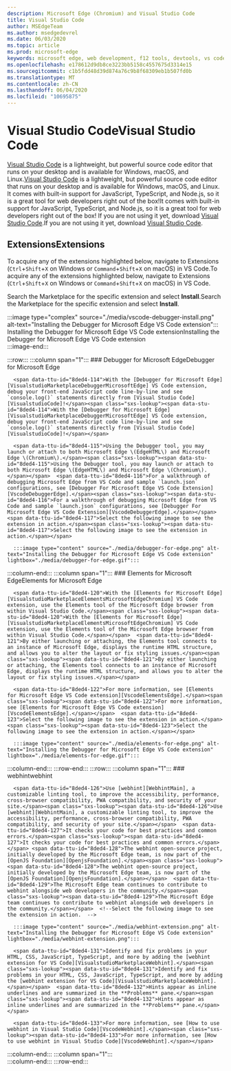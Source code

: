 ```yaml
---
description: Microsoft Edge (Chromium) and Visual Studio Code
title: Visual Studio Code
author: MSEdgeTeam
ms.author: msedgedevrel
ms.date: 06/03/2020
ms.topic: article
ms.prod: microsoft-edge
keywords: microsoft edge, web development, f12 tools, devtools, vs code, visual studio code, debugger, webhint
ms.openlocfilehash: e178612d9db8ce3223bb5158c4557675d3314e15
ms.sourcegitcommit: c1b5fdd48d39d874a76c9b8f68309eb1b507fd0b
ms.translationtype: MT
ms.contentlocale: zh-CN
ms.lasthandoff: 06/04/2020
ms.locfileid: "10695875"
---
```

# <span data-ttu-id="8ded4-104">Visual Studio Code</span><span class="sxs-lookup"><span data-stu-id="8ded4-104">Visual Studio Code</span></span>  

<span data-ttu-id="8ded4-105">[Visual Studio Code][VisualStudioCodeDocs] is a lightweight, but powerful source code editor that runs on your desktop and is available for Windows, macOS, and Linux.</span><span class="sxs-lookup"><span data-stu-id="8ded4-105">[Visual Studio Code][VisualStudioCodeDocs] is a lightweight, but powerful source code editor that runs on your desktop and is available for Windows, macOS, and Linux.</span></span>  <span data-ttu-id="8ded4-106">It comes with built-in support for JavaScript, TypeScript, and Node.js, so it is a great tool for web developers right out of the box!</span><span class="sxs-lookup"><span data-stu-id="8ded4-106">It comes with built-in support for JavaScript, TypeScript, and Node.js, so it is a great tool for web developers right out of the box!</span></span>  <span data-ttu-id="8ded4-107">If you are not using it yet, download [Visual Studio Code][VisualstudioCode].</span><span class="sxs-lookup"><span data-stu-id="8ded4-107">If you are not using it yet, download [Visual Studio Code][VisualstudioCode].</span></span>  

## <span data-ttu-id="8ded4-108">Extensions</span><span class="sxs-lookup"><span data-stu-id="8ded4-108">Extensions</span></span>  

<!--Todo: We want to put something like the tiles for extensions VS Code uses on this page https://code.visualstudio.com/Docs#top-extensions but I don't think this is a markdown page.  I think it's a web page.  I couldn't find anything in https://github.com/Microsoft/vscode-docs that looks like this page. In the meantime, here's what I've come up with: -->  

<span data-ttu-id="8ded4-109">To acquire any of the extensions highlighted below, navigate to Extensions \(`Ctrl`+`Shift`+`X` on Windows or `Command`+`Shift`+`X` on macOS\) in VS Code.</span><span class="sxs-lookup"><span data-stu-id="8ded4-109">To acquire any of the extensions highlighted below, navigate to Extensions \(`Ctrl`+`Shift`+`X` on Windows or `Command`+`Shift`+`X` on macOS\) in VS Code.</span></span>  

<span data-ttu-id="8ded4-110">Search the Marketplace for the specific extension and select **Install**.</span><span class="sxs-lookup"><span data-stu-id="8ded4-110">Search the Marketplace for the specific extension and select **Install**.</span></span>  

:::image type="complex" source="./media/vscode-debugger-install.png" alt-text="Installing the Debugger for Microsoft Edge VS Code extension":::
   <span data-ttu-id="8ded4-112">Installing the Debugger for Microsoft Edge VS Code extension</span><span class="sxs-lookup"><span data-stu-id="8ded4-112">Installing the Debugger for Microsoft Edge VS Code extension</span></span>  
:::image-end:::  

:::row:::
   :::column span="1":::
      ### <span data-ttu-id="8ded4-113">Debugger for Microsoft Edge</span><span class="sxs-lookup"><span data-stu-id="8ded4-113">Debugger for Microsoft Edge</span></span>  

      <span data-ttu-id="8ded4-114">With the [Debugger for Microsoft Edge][VisualstudioMarketplaceDebuggerMicrosoftEdge] VS Code extension, debug your front-end JavaScript code line-by-line and see `console.log()` statements directly from [Visual Studio Code][VisualstudioCode]!</span><span class="sxs-lookup"><span data-stu-id="8ded4-114">With the [Debugger for Microsoft Edge][VisualstudioMarketplaceDebuggerMicrosoftEdge] VS Code extension, debug your front-end JavaScript code line-by-line and see `console.log()` statements directly from [Visual Studio Code][VisualstudioCode]!</span></span>  
      
      <span data-ttu-id="8ded4-115">Using the Debugger tool, you may launch or attach to both Microsoft Edge \(EdgeHTML\) and Microsoft Edge \(Chromium\).</span><span class="sxs-lookup"><span data-stu-id="8ded4-115">Using the Debugger tool, you may launch or attach to both Microsoft Edge \(EdgeHTML\) and Microsoft Edge \(Chromium\).</span></span>  <span data-ttu-id="8ded4-116">For a walkthrough of debugging Microsoft Edge from VS Code and sample `launch.json` configurations, see [Debugger For Microsoft Edge VS Code Extension][VscodeDebuggerEdge].</span><span class="sxs-lookup"><span data-stu-id="8ded4-116">For a walkthrough of debugging Microsoft Edge from VS Code and sample `launch.json` configurations, see [Debugger For Microsoft Edge VS Code Extension][VscodeDebuggerEdge].</span></span>  <span data-ttu-id="8ded4-117">Select the following image to see the extension in action.</span><span class="sxs-lookup"><span data-stu-id="8ded4-117">Select the following image to see the extension in action.</span></span>  

      :::image type="content" source="./media/debugger-for-edge.png" alt-text="Installing the Debugger for Microsoft Edge VS Code extension" lightbox="./media/debugger-for-edge.gif":::  
   :::column-end:::
   :::column span="1":::
      ### <span data-ttu-id="8ded4-119">Elements for Microsoft Edge</span><span class="sxs-lookup"><span data-stu-id="8ded4-119">Elements for Microsoft Edge</span></span>  
      
      <span data-ttu-id="8ded4-120">With the [Elements for Microsoft Edge][VisualstudioMarketplaceElementsMicrosoftEdgeChromium] VS Code extension, use the Elements tool of the Microsoft Edge browser from within Visual Studio Code.</span><span class="sxs-lookup"><span data-stu-id="8ded4-120">With the [Elements for Microsoft Edge][VisualstudioMarketplaceElementsMicrosoftEdgeChromium] VS Code extension, use the Elements tool of the Microsoft Edge browser from within Visual Studio Code.</span></span>  <span data-ttu-id="8ded4-121">By either launching or attaching, the Elements tool connects to an instance of Microsoft Edge, displays the runtime HTML structure, and allows you to alter the layout or fix styling issues.</span><span class="sxs-lookup"><span data-stu-id="8ded4-121">By either launching or attaching, the Elements tool connects to an instance of Microsoft Edge, displays the runtime HTML structure, and allows you to alter the layout or fix styling issues.</span></span>  
      
      <span data-ttu-id="8ded4-122">For more information, see [Elements for Microsoft Edge VS Code extension][VscodeElementsEdge].</span><span class="sxs-lookup"><span data-stu-id="8ded4-122">For more information, see [Elements for Microsoft Edge VS Code extension][VscodeElementsEdge].</span></span>  <span data-ttu-id="8ded4-123">Select the following image to see the extension in action.</span><span class="sxs-lookup"><span data-stu-id="8ded4-123">Select the following image to see the extension in action.</span></span>  
      
      :::image type="content" source="./media/elements-for-edge.png" alt-text="Installing the Debugger for Microsoft Edge VS Code extension" lightbox="./media/elements-for-edge.gif":::  
   :::column-end:::
:::row-end:::
:::row:::
   :::column span="1":::
      ### <span data-ttu-id="8ded4-125">webhint</span><span class="sxs-lookup"><span data-stu-id="8ded4-125">webhint</span></span>
      
      <span data-ttu-id="8ded4-126">Use [webhint][WebhintMain], a customizable linting tool, to improve the accessibility, performance, cross-browser compatibility, PWA compatibility, and security of your site.</span><span class="sxs-lookup"><span data-stu-id="8ded4-126">Use [webhint][WebhintMain], a customizable linting tool, to improve the accessibility, performance, cross-browser compatibility, PWA compatibility, and security of your site.</span></span>  <span data-ttu-id="8ded4-127">It checks your code for best practices and common errors.</span><span class="sxs-lookup"><span data-stu-id="8ded4-127">It checks your code for best practices and common errors.</span></span> <span data-ttu-id="8ded4-128">The webhint open-source project, initially developed by the Microsoft Edge team, is now part of the [OpenJS Foundation][OpenjsFoundation].</span><span class="sxs-lookup"><span data-stu-id="8ded4-128">The webhint open-source project, initially developed by the Microsoft Edge team, is now part of the [OpenJS Foundation][OpenjsFoundation].</span></span>  <span data-ttu-id="8ded4-129">The Microsoft Edge team continues to contribute to webhint alongside web developers in the community.</span><span class="sxs-lookup"><span data-stu-id="8ded4-129">The Microsoft Edge team continues to contribute to webhint alongside web developers in the community.</span></span>  <!--Select the following image to see the extension in action.  -->  
      
      :::image type="content" source="./media/webhint-extension.png" alt-text="Installing the Debugger for Microsoft Edge VS Code extension" lightbox="./media/webhint-extension.png":::  
      
      <span data-ttu-id="8ded4-131">Identify and fix problems in your HTML, CSS, JavaScript, TypeScript, and more by adding the [webhint extension for VS Code][VisualstudioMarketplaceWebhint].</span><span class="sxs-lookup"><span data-stu-id="8ded4-131">Identify and fix problems in your HTML, CSS, JavaScript, TypeScript, and more by adding the [webhint extension for VS Code][VisualstudioMarketplaceWebhint].</span></span>  <span data-ttu-id="8ded4-132">Hints appear as inline underlines and are summarized in the **Problems** pane.</span><span class="sxs-lookup"><span data-stu-id="8ded4-132">Hints appear as inline underlines and are summarized in the **Problems** pane.</span></span>  
      
      <span data-ttu-id="8ded4-133">For more information, see [How to use webhint in Visual Studio Code][VscodeWebhint].</span><span class="sxs-lookup"><span data-stu-id="8ded4-133">For more information, see [How to use webhint in Visual Studio Code][VscodeWebhint].</span></span>  
   :::column-end:::
   :::column span="1":::
      <!--Empty to retain grid  -->  
   :::column-end:::
:::row-end:::

<!-- image links -->  

<!--links -->  

[VscodeDebuggerEdge]: ./debugger-for-edge.md "Debugger For Microsoft Edge VS Code Extension | Microsoft Docs"  
[VscodeElementsEdge]: ./elements-for-edge.md "Elements For Microsoft Edge VS Code Extension | Microsoft Docs"  
[VscodeWebhint]: ./webhint.md "Webhint VS Code Extension | Microsoft Docs"  

[VisualstudioCode]: https://code.visualstudio.com "Visual Studio Code"  
[VisualStudioCodeDocs]: https://code.visualstudio.com/Docs "Documentation | Visual Studio Code"   

[VisualstudioMarketplaceDebuggerMicrosoftEdge]: https://marketplace.visualstudio.com/items?itemName=msjsdiag.debugger-for-edge "Debugger for Microsoft Edge | Visual Studio Marketplace"  
[VisualstudioMarketplaceElementsMicrosoftEdgeChromium]: https://marketplace.visualstudio.com/items?itemName=ms-edgedevtools.vscode-edge-devtools "Elements for Microsoft Edge (Chromium) | Visual Studio Marketplace"  

[VisualstudioMarketplaceWebhint]: https://marketplace.visualstudio.com/items?itemName=webhint.vscode-webhint "webhint | Visual Studio Marketplace"  

[WebhintMain]:  https://webhint.io "webhint"  
[OpenjsFoundation]:  https://openjsf.org "OpenJS Foundation"  
